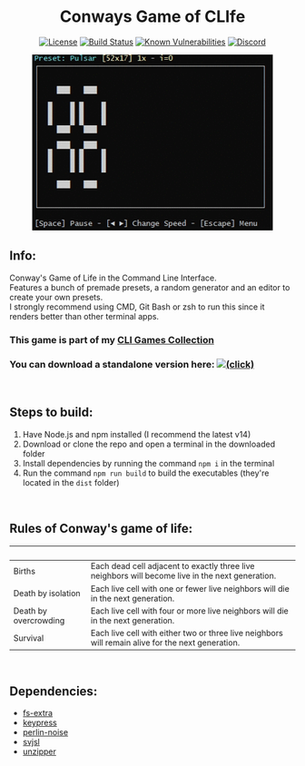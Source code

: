 <div style="text-align: center" align="center">

# Conways Game of CLIfe
[![License](https://img.shields.io/github/license/Sv443/Conways-CLIfe)](https://sv443.net/LICENSE)
[![Build Status](https://github.com/Sv443/Conways-CLIfe/workflows/build/badge.svg)](https://github.com/Sv443/Conways-CLIfe/actions)
[![Known Vulnerabilities](https://snyk.io/test/github/Sv443/Conways-CLIfe/badge.svg)](https://snyk.io/test/github/Sv443/Conways-CLIfe)
[![Discord](https://img.shields.io/discord/565933531214118942)](https://sv443.net/discord)  

![preview](./clife_preview.gif)

</div>

## Info:
Conway's Game of Life in the Command Line Interface.  
Features a bunch of premade presets, a random generator and an editor to create your own presets.  
I strongly recommend using CMD, Git Bash or zsh to run this since it renders better than other terminal apps.  

### This game is part of my [CLI Games Collection](https://github.com/Sv443/CLI-Games-Collection)
### You can download a standalone version here: [![(click)](https://img.shields.io/github/v/release/Sv443/Conways-CLIfe.svg)](https://github.com/Sv443/Conways-CLIfe/releases)

<br>

## Steps to build:
1. Have Node.js and npm installed (I recommend the latest v14)
2. Download or clone the repo and open a terminal in the downloaded folder
3. Install dependencies by running the command `npm i` in the terminal
4. Run the command `npm run build` to build the executables (they're located in the `dist` folder)

<br>

## Rules of Conway's game of life:
| &nbsp; | &nbsp; |
| --- | --- |
| Births | Each dead cell adjacent to exactly three live neighbors will become live in the next generation. |
| Death by isolation | Each live cell with one or fewer live neighbors will die in the next generation. |
| Death by overcrowding | Each live cell with four or more live neighbors will die in the next generation. |
| Survival | Each live cell with either two or three live neighbors will remain alive for the next generation. |

<br>

## Dependencies:
- [fs-extra](https://npmjs.com/package/fs-extra)
- [keypress](https://npmjs.com/package/keypress)
- [perlin-noise](https://npmjs.com/package/perlin-noise)
- [svjsl](https://npmjs.com/package/svjsl)
- [unzipper](https://npmjs.com/package/unzipper)
